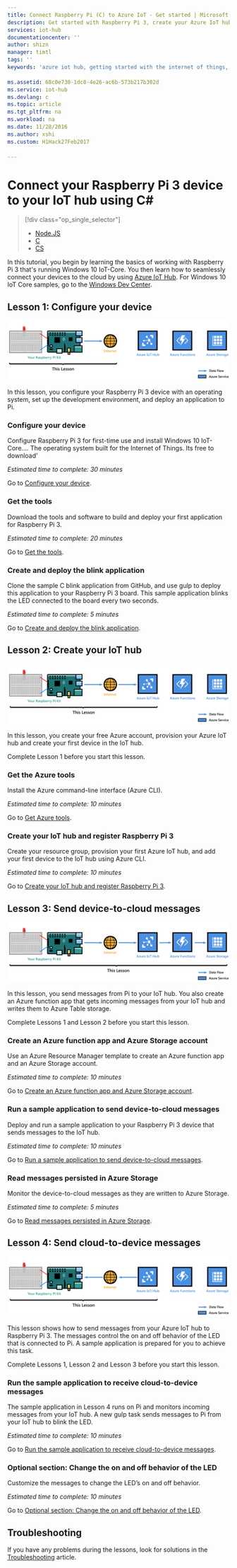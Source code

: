 ```yaml
---
title: Connect Raspberry Pi (C) to Azure IoT - Get started | Microsoft Docs
description: Get started with Raspberry Pi 3, create your Azure IoT hub, and connect Pi to the IoT hub.
services: iot-hub
documentationcenter: ''
author: shizn
manager: timtl
tags: ''
keywords: 'azure iot hub, getting started with the internet of things, iot toolkit'

ms.assetid: 68c0e730-1dc8-4e26-ac6b-573b217b302d
ms.service: iot-hub
ms.devlang: c
ms.topic: article
ms.tgt_pltfrm: na
ms.workload: na
ms.date: 11/28/2016
ms.author: xshi
ms.custom: H1Hack27Feb2017

---
```

# Connect your Raspberry Pi 3 device to your IoT hub using C#
> [!div class="op_single_selector"]
> * [Node.JS](iot-hub-raspberry-pi-kit-node-get-started.md)
> * [C](iot-hub-raspberry-pi-kit-c-get-started.md)
> * [CS](iot-hub-raspberry-pi-kit-win-10-iot-core-cs-get-started.md)

In this tutorial, you begin by learning the basics of working with Raspberry Pi 3 that's running Windows 10 IoT-Core. You then learn how to seamlessly connect your devices to the cloud by using [Azure IoT Hub](iot-hub-what-is-iot-hub.md). For Windows 10 IoT Core samples, go to the [Windows Dev Center](http://www.windowsondevices.com/).

## Lesson 1: Configure your device
![Lesson 1 end-to-end diagram](media/iot-hub-raspberry-pi-lessons/e2e-lesson1.png)

In this lesson, you configure your Raspberry Pi 3 device with an operating system, set up the development environment, and deploy an application to Pi.

### Configure your device
Configure Raspberry Pi 3 for first-time use and install Windows 10 IoT-Core.... The operating system built for the Internet of Things. Its free to download'

*Estimated time to complete: 30 minutes*

Go to [Configure your device](iot-hub-raspberry-pi-kit-win-10-iot-core-cs-lesson1-configure-your-device).

### Get the tools
Download the tools and software to build and deploy your first application for Raspberry Pi 3.

*Estimated time to complete: 20 minutes*

Go to [Get the tools](iot-hub-raspberry-pi-kit-win-10-iot-core-cs-lesson1-get-the-tools-win32.md).

### Create and deploy the blink application
Clone the sample C blink application from GitHub, and use gulp to deploy this application to your Raspberry Pi 3 board. This sample application blinks the LED connected to the board every two seconds.

*Estimated time to complete: 5 minutes*

Go to [Create and deploy the blink application](iot-hub-raspberry-pi-kit-win-10-iot-core-cs-lesson1-deploy-blink-app.md).

## Lesson 2: Create your IoT hub
![Lesson 2 end-to-end diagram](media/iot-hub-raspberry-pi-lessons/e2e-lesson2.png)

In this lesson, you create your free Azure account, provision your Azure IoT hub and create your first device in the IoT hub.

Complete Lesson 1 before you start this lesson.

### Get the Azure tools
Install the Azure command-line interface (Azure CLI).

*Estimated time to complete: 10 minutes*

Go to [Get Azure tools](iot-hub-raspberry-pi-kit-win-10-iot-core-cs-lesson2-get-azure-tools-win32.md).

### Create your IoT hub and register Raspberry Pi 3
Create your resource group, provision your first Azure IoT hub, and add your first device to the IoT hub using Azure CLI.

*Estimated time to complete: 10 minutes*

Go to [Create your IoT hub and register Raspberry Pi 3](iot-hub-raspberry-pi-kit-win-10-iot-core-cs-lesson2-prepare-azure-iot-hub.md).

## Lesson 3: Send device-to-cloud messages
![Lesson 3 end-to-end diagram](media/iot-hub-raspberry-pi-lessons/e2e-lesson3.png)

In this lesson, you send messages from Pi to your IoT hub. You also create an Azure function app that gets incoming messages from your IoT hub and writes them to Azure Table storage.

Complete Lessons 1 and Lesson 2 before you start this lesson.

### Create an Azure function app and Azure Storage account
Use an Azure Resource Manager template to create an Azure function app and an Azure Storage account.

*Estimated time to complete: 10 minutes*

Go to [Create an Azure function app and Azure Storage account](iot-hub-raspberry-pi-kit-win-10-iot-core-cs-lesson3-deploy-resource-manager-template.md).

### Run a sample application to send device-to-cloud messages
Deploy and run a sample application to your Raspberry Pi 3 device that sends messages to the IoT hub.

*Estimated time to complete: 10 minutes*

Go to [Run a sample application to send device-to-cloud messages](iot-hub-raspberry-pi-kit-win-10-iot-core-cs-lesson3-run-azure-blink.md).

### Read messages persisted in Azure Storage
Monitor the device-to-cloud messages as they are written to Azure Storage.

*Estimated time to complete: 5 minutes*

Go to [Read messages persisted in Azure Storage](iot-hub-raspberry-pi-kit-win-10-iot-core-cs-lesson3-read-table-storage.md).

## Lesson 4: Send cloud-to-device messages
![Lesson 4 end-to-end diagram](media/iot-hub-raspberry-pi-lessons/e2e-lesson4.png)

This lesson shows how to send messages from your Azure IoT hub to Raspberry Pi 3. The messages control the on and off behavior of the LED that is connected to Pi. A sample application is prepared for you to achieve this task.

Complete Lessons 1, Lesson 2 and Lesson 3 before you start this lesson.

### Run the sample application to receive cloud-to-device messages
The sample application in Lesson 4 runs on Pi and monitors incoming messages from your IoT hub. A new gulp task sends messages to Pi from your IoT hub to blink the LED.

*Estimated time to complete: 10 minutes*

Go to [Run the sample application to receive cloud-to-device messages](iot-hub-raspberry-pi-kit-win-10-iot-core-cs-lesson4-send-cloud-to-device-messages.md).

### Optional section: Change the on and off behavior of the LED
Customize the messages to change the LED’s on and off behavior.

*Estimated time to complete: 10 minutes*

Go to [Optional section: Change the on and off behavior of the LED](iot-hub-raspberry-pi-kit-win-10-iot-core-cs-lesson4-change-led-behavior.md).

## Troubleshooting
If you have any problems during the lessons, look for solutions in the [Troubleshooting](iot-hub-raspberry-pi-kit-win-10-iot-core-cs-troubleshooting.md) article.
